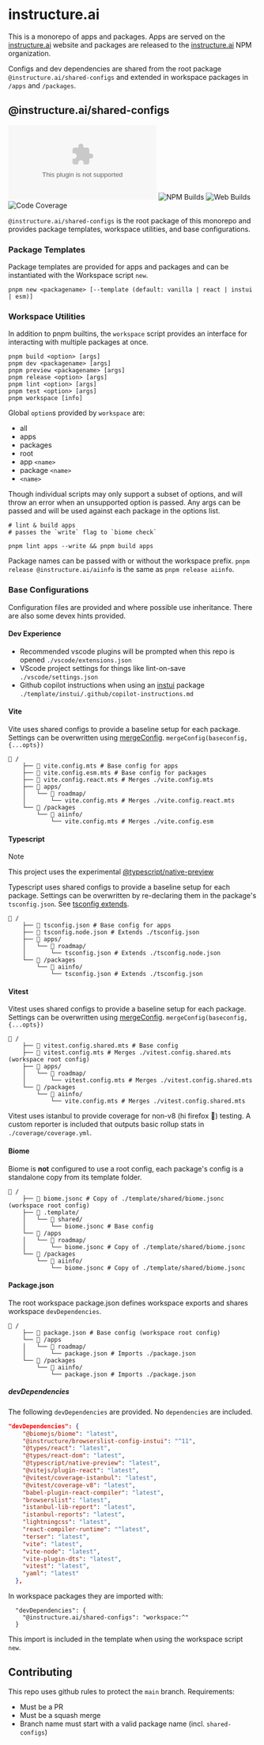 # instructure.ai

This is a monorepo of apps and packages. Apps are served on the [instructure.ai](https://instructure.ai) website and packages are released to the [instructure.ai](https://www.npmjs.com/org/instructure.ai) NPM organization.

Configs and dev dependencies are shared from the root package `@instructure.ai/shared-configs` and extended in workspace packages in `/apps` and `/packages`.


## @instructure.ai/shared-configs

![Version](https://img.shields.io/github/package-json/version/instructure/instructure.ai?labelColor=%230E1721&color=%234279B6) ![NPM Builds](https://img.shields.io/github/actions/workflow/status/instructure/instructure.ai/release-package.yml?logo=npm&logoColor=%23CB3837&label=package%20builds&labelColor=%230E1721) ![Web Builds](https://img.shields.io/github/actions/workflow/status/instructure/instructure.ai/deploy-apps.yml?logo=javascript&logoColor=%23F7DF1E&label=web%20builds&labelColor=%230E1721) ![Code Coverage](https://img.shields.io/badge/dynamic/yaml?url=https%3A%2F%2Fraw.githubusercontent.com%2Finstructure%2Finstructure.ai%2Frefs%2Fheads%2Fmain%2Fcoverage%2Fcoverage.yml&query=coverage.total&logo=vitest&logoColor=%236E9F18&label=coverage&labelColor=%230E1721&color=%234279B6)

`@instructure.ai/shared-configs` is the root package of this monorepo and provides package templates, workspace utilities, and base configurations.

### Package Templates

Package templates are provided for apps and packages and can be instantiated with the Workspace script `new`.

```shell
pnpm new <packagename> [--template (default: vanilla | react | instui | esm)]
```

### Workspace Utilities

In addition to pnpm builtins, the `workspace` script provides an interface for interacting with multiple packages at once.

```shell
pnpm build <option> [args]
pnpm dev <packagename> [args]
pnpm preview <packagename> [args]
pnpm release <option> [args]
pnpm lint <option> [args]
pnpm test <option> [args]
pnpm workspace [info]
```

Global `option`s provided by `workspace` are:

* all
* apps
* packages
* root
* app `<name>`
* package `<name>`
* `<name>`

Though individual scripts may only support a subset of options, and will throw an error when an unsupported option is passed. Any args can be passed and will be used against each package in the options list.

```shell
# lint & build apps
# passes the `write` flag to `biome check`

pnpm lint apps --write && pnpm build apps
```

Package names can be passed with or without the workspace prefix.  `pnpm release @instructure.ai/aiinfo` is the same as `pnpm release aiinfo`.

### Base Configurations

Configuration files are provided and where possible use inheritance. There are also some devex hints provided.

#### Dev Experience

* Recommended vscode plugins will be prompted when this repo is opened `./vscode/extensions.json`
* VScode project settings for things like lint-on-save `./vscode/settings.json`
* Github copilot instructions when using an [instui](https://instructure.design/) package `./template/instui/.github/copilot-instructions.md`

#### Vite

Vite uses shared configs to provide a baseline setup for each package.  Settings can be overwritten using [mergeConfig](https://vite.dev/guide/api-javascript.html#mergeconfig).
`mergeConfig(baseconfig, {...opts})`

```shell
📁 /
    ├── 📄 vite.config.mts # Base config for apps
    ├── 📄 vite.config.esm.mts # Base config for packages
    ├── 📄 vite.config.react.mts # Merges ./vite.config.mts
    ├── 📂 apps/
    │   └── 📂 roadmap/
    │       └── vite.config.mts # Merges ./vite.config.react.mts
    └── 📂 /packages
        └── 📂 aiinfo/
            └── vite.config.mts # Merges ./vite.config.esm
```
  
#### Typescript

> [!NOTE]
> This project uses the experimental [@typescript/native-preview](https://www.npmjs.com/package/@typescript/native-preview)

Typescript uses shared configs to provide a baseline setup for each package. Settings can be overwritten by re-declaring them in the package's `tsconfig.json`. See [tsconfig extends](https://www.typescriptlang.org/tsconfig/#extends).

```shell
📁 /
    ├── 📄 tsconfig.json # Base config for apps
    ├── 📄 tsconfig.node.json # Extends ./tsconfig.json
    ├── 📂 apps/
    │   └── 📂 roadmap/
    │       └── tsconfig.json # Extends ./tsconfig.node.json
    └── 📂 /packages
        └── 📂 aiinfo/
            └── tsconfig.json # Extends ./tsconfig.json
```

#### Vitest

Vitest uses shared configs to provide a baseline setup for each package.  Settings can be overwritten using [mergeConfig](https://vitest.dev/config/).
`mergeConfig(baseconfig, {...opts})`

```shell
📁 /
    ├── 📄 vitest.config.shared.mts # Base config
    ├── 📄 vitest.config.mts # Merges ./vitest.config.shared.mts (workspace root config)
    ├── 📂 apps/
    │   └── 📂 roadmap/
    │       └── vitest.config.mts # Merges ./vitest.config.shared.mts
    └── 📂 /packages
        └── 📂 aiinfo/
            └── vite.config.mts # Merges ./vitest.config.shared.mts
```

Vitest uses istanbul to provide coverage for non-v8 (hi firefox 👋) testing. A custom reporter is included that outputs basic rollup stats in `./coverage/coverage.yml`.

#### Biome

Biome is **not** configured to use a root config, each package's config is a standalone copy from its template folder.

```shell
📁 /
    ├── 📄 biome.jsonc # Copy of ./template/shared/biome.jsonc (workspace root config)
    ├── 📂 .template/
    │   └── 📂 shared/
    │       └── biome.jsonc # Base config
    └── 📂 /apps
    │   └── 📂 roadmap/
    │       └── biome.jsonc # Copy of ./template/shared/biome.jsonc
    └── 📂 /packages
        └── 📂 aiinfo/
            └── biome.jsonc # Copy of ./template/shared/biome.jsonc
```

#### Package.json

The root workspace package.json defines workspace exports and shares workspace `devDependencies`.

```shell
📁 /
    ├── 📄 package.json # Base config (workspace root config)
    └── 📂 /apps
    │   └── 📂 roadmap/
    │       └── package.json # Imports ./package.json
    └── 📂 /packages
        └── 📂 aiinfo/
            └── package.json # Imports ./package.json
```

##### devDependencies

The following `devDependencies` are provided.  No `dependencies` are included.

```json
"devDependencies": {
    "@biomejs/biome": "latest",
    "@instructure/browserslist-config-instui": "^11",
    "@types/react": "latest",
    "@types/react-dom": "latest",
    "@typescript/native-preview": "latest",
    "@vitejs/plugin-react": "latest",
    "@vitest/coverage-istanbul": "latest",
    "@vitest/coverage-v8": "latest",
    "babel-plugin-react-compiler": "latest",
    "browserslist": "latest",
    "istanbul-lib-report": "latest",
    "istanbul-reports": "latest",
    "lightningcss": "latest",
    "react-compiler-runtime": "^latest",
    "terser": "latest",
    "vite": "latest",
    "vite-node": "latest",
    "vite-plugin-dts": "latest",
    "vitest": "latest",
    "yaml": "latest"
  },
```

In workspace packages they are imported with:

```
  "devDependencies": {
    "@instructure.ai/shared-configs": "workspace:^"
  }
```

This import is included in the template when using the workspace script `new`.

## Contributing

This repo uses github rules to protect the `main` branch.  Requirements:

* Must be a PR
* Must be a squash merge
* Branch name must start with a valid package name (incl. `shared-configs`)